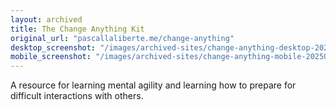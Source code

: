 ```yaml
---
layout: archived
title: The Change Anything Kit
original_url: "pascallaliberte.me/change-anything"
desktop_screenshot: "/images/archived-sites/change-anything-desktop-20250623.png"
mobile_screenshot: "/images/archived-sites/change-anything-mobile-20250623.png"
---
```


A resource for learning mental agility and learning how to prepare for difficult interactions with others.
